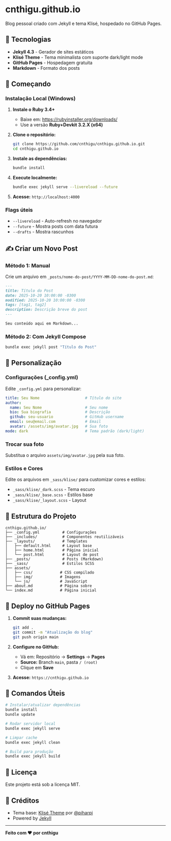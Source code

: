 # cnthigu.github.io

Blog pessoal criado com Jekyll e tema Klisé, hospedado no GitHub Pages.

## 🚀 Tecnologias

- **Jekyll 4.3** - Gerador de sites estáticos
- **Klisé Theme** - Tema minimalista com suporte dark/light mode
- **GitHub Pages** - Hospedagem gratuita
- **Markdown** - Formato dos posts

## 📝 Começando

### Instalação Local (Windows)

1. **Instale o Ruby 3.4+**
   - Baixe em: https://rubyinstaller.org/downloads/
   - Use a versão **Ruby+Devkit 3.2.X (x64)**

2. **Clone o repositório:**
   ```bash
   git clone https://github.com/cnthigu/cnthigu.github.io.git
   cd cnthigu.github.io
   ```

3. **Instale as dependências:**
   ```bash
   bundle install
   ```

4. **Execute localmente:**
   ```bash
   bundle exec jekyll serve --livereload --future
   ```

5. **Acesse:** `http://localhost:4000`

### Flags úteis

- `--livereload` - Auto-refresh no navegador
- `--future` - Mostra posts com data futura
- `--drafts` - Mostra rascunhos

## ✍️ Criar um Novo Post

### Método 1: Manual

Crie um arquivo em `_posts/nome-do-post/YYYY-MM-DD-nome-do-post.md`:

```markdown
---
title: Título do Post
date: 2025-10-20 10:00:00 -0300
modified: 2025-10-20 10:00:00 -0300
tags: [tag1, tag2]
description: Descrição breve do post
---

Seu conteúdo aqui em Markdown...
```

### Método 2: Com Jekyll Compose

```bash
bundle exec jekyll post "Título do Post"
```

## 🎨 Personalização

### Configurações (_config.yml)

Edite `_config.yml` para personalizar:

```yaml
title: Seu Nome                    # Título do site
author:
  name: Seu Nome                   # Seu nome
  bio: Sua biografia               # Descrição
  github: seu-usuario              # GitHub username
  email: seu@email.com             # Email
  avatar: /assets/img/avatar.jpg   # Sua foto
mode: dark                         # Tema padrão (dark/light)
```

### Trocar sua foto

Substitua o arquivo `assets/img/avatar.jpg` pela sua foto.

### Estilos e Cores

Edite os arquivos em `_sass/klise/` para customizar cores e estilos:

- `_sass/klise/_dark.scss` - Tema escuro
- `_sass/klise/_base.scss` - Estilos base
- `_sass/klise/_layout.scss` - Layout

## 📁 Estrutura do Projeto

```
cnthigu.github.io/
├── _config.yml          # Configurações
├── _includes/           # Componentes reutilizáveis
├── _layouts/            # Templates
│   ├── default.html     # Layout base
│   ├── home.html        # Página inicial
│   └── post.html        # Layout de post
├── _posts/              # Posts (Markdown)
├── _sass/               # Estilos SCSS
├── assets/
│   ├── css/            # CSS compilado
│   ├── img/            # Imagens
│   └── js/             # JavaScript
├── about.md            # Página sobre
└── index.md            # Página inicial
```

## 🚀 Deploy no GitHub Pages

1. **Commit suas mudanças:**
   ```bash
   git add .
   git commit -m "Atualização do blog"
   git push origin main
   ```

2. **Configure no GitHub:**
   - Vá em: Repositório → **Settings** → **Pages**
   - **Source:** Branch `main`, pasta `/ (root)`
   - Clique em **Save**

3. **Acesse:** `https://cnthigu.github.io`

## 🔧 Comandos Úteis

```bash
# Instalar/atualizar dependências
bundle install
bundle update

# Rodar servidor local
bundle exec jekyll serve

# Limpar cache
bundle exec jekyll clean

# Build para produção
bundle exec jekyll build
```

## 📄 Licença

Este projeto está sob a licença MIT.

## 🙏 Créditos

- Tema base: [Klisé Theme](https://github.com/piharpi/jekyll-klise) por [@piharpi](https://github.com/piharpi)
- Powered by [Jekyll](https://jekyllrb.com/)

---

**Feito com ❤️ por cnthigu**

